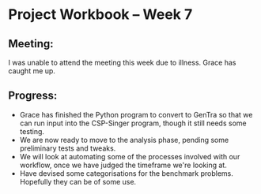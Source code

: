 Project Workbook – Week 7
=========================

Meeting:
--------
  I was unable to attend the meeting this week due to illness. Grace has caught me up.
  
Progress:
---------
- Grace has finished the Python program to convert to GenTra so that we can run input into the CSP-Singer program, though it still needs some testing.
- We are now ready to move to the analysis phase, pending some preliminary tests and tweaks.
- We will look at automating some of the processes involved with our workflow, once we have judged the timeframe we're looking at.
- Have devised some categorisations for the benchmark problems. Hopefully they can be of some use. 
